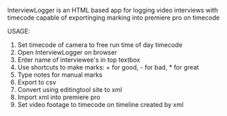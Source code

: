 InterviewLogger is an HTML based app for logging video interviews with timecode capable of exportinging marking into premiere pro on timecode

USAGE: 
1. Set timecode of camera to free run time of day timecode
2. Open InterviewLogger on browser
3. Enter name of interviewee's in top textbox
4. Use shortcuts to make marks: + for good, - for bad, * for great
5. Type notes for manual marks
6. Export to csv
7. Convert using editingtool site to xml
8. Import xml into premiere pro
9. Set video footage to timecode on timeline created by xml

